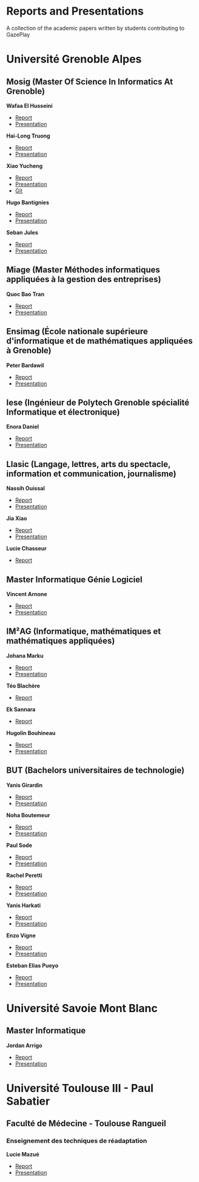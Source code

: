 # Reports and Presentations

A collection of the academic papers written by students contributing to GazePlay

# Université Grenoble Alpes

## Mosig (Master Of Science In Informatics At Grenoble)

__Wafaa El Husseini__
* [Report](Reports/ELHUSSEINI_Report.pdf) 
* [Presentation](Presentations/ELHUSSEINI-slides.pdf)

__Hai-Long Truong__
* [Report](Reports/TRUONG-2019.pdf) 
* [Presentation](Presentations/TRUONG_slides.pdf)

__Xiao Yucheng__
* [Report](Reports/XiaoYucheng_Report.pdf)
* [Presentation](Presentations/XiaoYucheng_Slide.pdf)
* [Git](https://github.com/SaviorSeva/pytorch_mpiigaze)

__Hugo Bantignies__
* [Report](Reports/Bantignies_Hugo_Rapport.pdf)
* [Presentation](Presentations/Hugo_Bantignies_Slide.pdf)

__Seban Jules__
* [Report](Reports/Seban_report.pdf)
* [Presentation](Presentations/Seban_slides.pdf)

## Miage (Master Méthodes informatiques appliquées à la gestion des entreprises)

__Quoc Bao Tran__
* [Report](Reports/Quoc_Bao_Tran_Report.pdf)
* [Presentation](Presentations/Quoc_Bao_Tran_slides.pdf)

## Ensimag (École nationale supérieure d'informatique et de mathématiques appliquées à Grenoble)

__Peter Bardawil__
* [Report](Reports/BARDAWIL_Report.pdf) 
* [Presentation](Presentations/BARDAWIL-slides.pdf)

## Iese (Ingénieur de Polytech Grenoble spécialité Informatique et électronique)

__Enora Daniel__
* [Report](Reports/Daniel_Enora_Rapport.pdf)
* [Presentation](Presentations/Daniel_Enora_Slides.pdf)

## Llasic (Langage, lettres, arts du spectacle, information et communication, journalisme)

__Nassih Ouissal__
* [Report](Reports/Nassih_Ouissal_Rapport.pdf)
* [Presentation](Presentations/Nassih_Ouissal_slides.pdf)

__Jia Xiao__
* [Report](Reports/JiaXiao_Report.pdf)
* [Presentation](Presentations/Jia_Xiao_Slides.pdf)

__Lucie Chasseur__
* [Report](Reports/Lucie_Chasseur_M2.pdf)

## Master Informatique Génie Logiciel

__Vincent Arnone__
* [Report](Reports/Rapport_Arnone_Vincent_M2.zip) 
* [Presentation](Presentations/Arnone_Slide.pdf)

## IM²AG (Informatique, mathématiques et mathématiques appliquées)

__Johana Marku__
* [Report](Reports/MARKU-final-report.pdf) 
* [Presentation](Presentations/MARKU-slides.pdf)

__Téo Blachère__
* [Report](Reports/Rapport_TER_TEO_BLACHERE.pdf)

__Ek Sannara__
* [Report](Reports/SannaraReport-2019.pdf)

__Hugolin Bouhineau__
* [Report](Reports/Bouhineau_Hugolin_Report.pdf) 
* [Presentation](Presentations/Bouhineau_slides.pdf)

## BUT (Bachelors universitaires de technologie)

__Yanis Girardin__
* [Report](Reports/Yanis_Girardin_Report.pdf) 
* [Presentation](Presentations/Yanis_Girardin_slides.pdf)

__Noha Boutemeur__
* [Report](Reports/Noha_Boutemeur_Report.pdf) 
* [Presentation](Presentations/Noha_Boutemeur_slides.pdf)

__Paul Sode__
* [Report](Reports/Paul_Sode_Report.pdf) 
* [Presentation](Presentations/Paul_Sode_slides.pdf)

__Rachel Peretti__
* [Report](Reports/Peretti_Rachel_Rapport.pdf) 
* [Presentation](Presentations/Peretti_Rachel_slides.pdf)

__Yanis Harkati__
* [Report](Reports/Harkati_Yanis_Rapport.pdf) 
* [Presentation](Presentations/Harkati_Yanis_slides.pdf)

__Enzo Vigne__
* [Report](Reports/Vigne_Enzo_Rapport.pdf) 
* [Presentation](Presentations/Vigne_Enzo_slides.pdf)

__Esteban Elias Pueyo__
* [Report](Reports/Elias_Pueyo_Esteban_Rapport.pdf) 
* [Presentation](Presentations/Elias_Pueyo_Esteban_slides.pdf) 

# Université Savoie Mont Blanc

## Master Informatique

__Jordan Arrigo__
* [Report](Reports/Arrigo_Jordan_Rapport.pdf) 
* [Presentation](Presentations/Arrigo_Jordan_Slide.pdf)

# Université Toulouse III - Paul Sabatier

## Faculté de Médecine - Toulouse Rangueil

### Enseignement des techniques de réadaptation

__Lucie Mazué__
* [Report](Reports/Lucie_Mazué_Rapport.pdf)
* [Presentation](Presentations/Lucie_Mazué_Slides.pdf)
